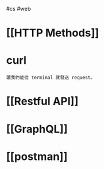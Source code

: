 #cs #web 


# [[HTTP Methods]]

# curl
	讓我們能從 terminal 就發送 request。

# [[Restful API]]

# [[GraphQL]]

# [[postman]]
